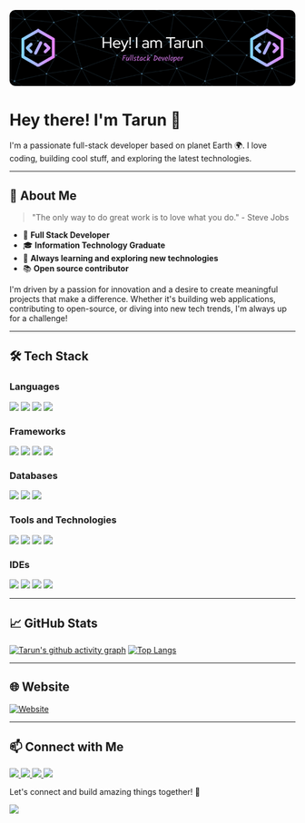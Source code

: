 ![Header](./header.png)

# Hey there! I'm Tarun 👋

I'm a passionate full-stack developer based on planet Earth 🌍. I love coding, building cool stuff, and exploring the latest technologies.

---

## 🚀 About Me

> "The only way to do great work is to love what you do." - Steve Jobs

- 💼 **Full Stack Developer**
- 🎓 **Information Technology Graduate**
- 🌱 **Always learning and exploring new technologies**
- 📚 **Open source contributor**

I'm driven by a passion for innovation and a desire to create meaningful projects that make a difference. Whether it's building web applications, contributing to open-source, or diving into new tech trends, I'm always up for a challenge!

---

## 🛠️ Tech Stack

### Languages
<p align="left">
  <img src="https://img.shields.io/badge/-Java-007396?style=for-the-badge&logo=java&logoColor=white" />
  <img src="https://img.shields.io/badge/-Python-3776AB?style=for-the-badge&logo=python&logoColor=white" />
  <img src="https://img.shields.io/badge/-JavaScript-F7DF1E?style=for-the-badge&logo=javascript&logoColor=white" />
  <img src="https://img.shields.io/badge/-C/C++-00599C?style=for-the-badge&logo=c%2B%2B&logoColor=white" />
</p>

### Frameworks
<p align="left">
  <img src="https://img.shields.io/badge/-React-61DAFB?style=for-the-badge&logo=react&logoColor=white" />
  <img src="https://img.shields.io/badge/-Node.js-339933?style=for-the-badge&logo=node.js&logoColor=white" />
  <img src="https://img.shields.io/badge/-NestJS-E0234E?style=for-the-badge&logo=nestjs&logoColor=white" />
  <img src="https://img.shields.io/badge/-Spring%20Boot-6DB33F?style=for-the-badge&logo=spring&logoColor=white" />
</p>

### Databases
<p align="left">
  <img src="https://img.shields.io/badge/-MySQL-4479A1?style=for-the-badge&logo=mysql&logoColor=white" />
  <img src="https://img.shields.io/badge/-PostgreSQL-336791?style=for-the-badge&logo=postgresql&logoColor=white" />
  <img src="https://img.shields.io/badge/-MongoDB-47A248?style=for-the-badge&logo=mongodb&logoColor=white" />
</p>

### Tools and Technologies
<p align="left">
  <img src="https://img.shields.io/badge/-Linux-FCC624?style=for-the-badge&logo=linux&logoColor=white" />
  <img src="https://img.shields.io/badge/-Git-F05032?style=for-the-badge&logo=git&logoColor=white" />
  <img src="https://img.shields.io/badge/-Docker-2496ED?style=for-the-badge&logo=docker&logoColor=white" />
  <img src="https://img.shields.io/badge/-Kubernetes-326CE5?style=for-the-badge&logo=kubernetes&logoColor=white" />
</p>

### IDEs
<p align="left">
  <img src="https://img.shields.io/badge/-Eclipse-2C2255?style=for-the-badge&logo=eclipse-ide&logoColor=white" />
  <img src="https://img.shields.io/badge/-Jupyter%20Notebook-F37626?style=for-the-badge&logo=jupyter&logoColor=white" />
  <img src="https://img.shields.io/badge/-PyCharm-000000?style=for-the-badge&logo=pycharm&logoColor=white" />
  <img src="https://img.shields.io/badge/-Visual%20Studio%20Code-007ACC?style=for-the-badge&logo=visual-studio-code&logoColor=white" />
</p>

---

## 📈 GitHub Stats

[![Tarun's github activity graph](https://github-readme-activity-graph.vercel.app/graph?username=tarun2001jawla&theme=react-dark)](https://github.com/tarun2001jawla/github-readme-activity-graph)
[![Top Langs](https://github-readme-stats.vercel.app/api/top-langs/?username=tarun2001jawla&layout=compact&theme=react)](https://github.com/tarun2001jawla)


---

## 🌐 Website

[![Website](https://img.shields.io/badge/-Website-FF7139?style=for-the-badge&logo=Firefox-Browser&logoColor=white)](https://www.tarunjawla.dev)

---

## 📫 Connect with Me

<p align="left">
  <a href="https://www.linkedin.com/in/tarunjawlajaipur/" target="_blank">
    <img src="https://img.shields.io/badge/-LinkedIn-0077B5?style=for-the-badge&logo=linkedin&logoColor=white" />
  </a>
  <a href="mailto:tarunjawla2@gmail.com" target="_blank">
    <img src="https://img.shields.io/badge/-Email-D14836?style=for-the-badge&logo=gmail&logoColor=white" />
  </a>
  <a href="https://www.instagram.com/tarun_jawla/" target="_blank">
    <img src="https://img.shields.io/badge/-Instagram-E4405F?style=for-the-badge&logo=instagram&logoColor=white" />
  </a>
  <a href="https://twitter.com/tarun_jawla" target="_blank">
    <img src="https://img.shields.io/badge/-Twitter-1DA1F2?style=for-the-badge&logo=twitter&logoColor=white" />
  </a>
</p>

Let's connect and build amazing things together! 🚀

[![](https://visitcount.itsvg.in/api?id=tarun&label=Web%20Visits&color=0&icon=0&pretty=true)](https://visitcount.itsvg.in)
